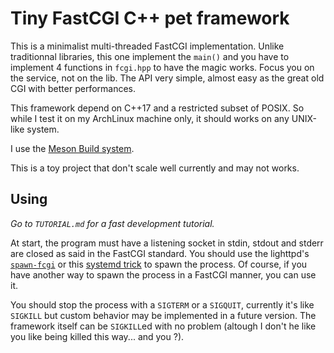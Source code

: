 # Tiny FastCGI C++ pet framework

This is a minimalist multi-threaded FastCGI implementation. Unlike traditionnal
libraries, this one implement the `main()` and you have to implement 4 functions
in `fcgi.hpp` to have the magic works. Focus you on the service, not on the lib.
The API very simple, almost easy as the great old CGI with better performances.

This framework depend on C++17 and a restricted subset of POSIX. So while I test
it on my ArchLinux machine only, it should works on any UNIX-like system.

I use the [Meson Build system](https://mesonbuild.com).

This is a toy project that don't scale well currently and may not works.

## Using
*Go to `TUTORIAL.md` for a fast development tutorial.*

At start, the program must have a listening socket in stdin, stdout and stderr
are closed as said in the FastCGI standard. You should use the lighttpd's
[`spawn-fcgi`](https://redmine.lighttpd.net/projects/spawn-fcgi) or this
[systemd trick](https://b.mtjm.eu/fastcgi-systemd-socket-activation.html) to
spawn the process. Of course, if you have another way to spawn the process in a
FastCGI manner, you can use it.

You should stop the process with a `SIGTERM` or a `SIGQUIT`, currently it's like
`SIGKILL` but custom behavior may be implemented in a future version.
The framework itself can be `SIGKILL`ed with no problem (altough I don't he like
you like being killed this way... and you ?).
